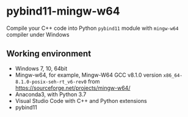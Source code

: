 # pybind11-mingw-w64

Compile your C++ code into Python `pybind11` module with `mingw-w64` compiler under Windows

## Working environment

- Windows 7, 10, 64bit
- Mingw-w64, for example, Mingw-W64 GCC v8.1.0 version `x86_64-8.1.0-posix-seh-rt_v6-rev0` from <https://sourceforge.net/projects/mingw-w64/>
- Anaconda3, with Python 3.7
- Visual Studio Code with C++ and Python extensions
- pybind11



